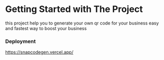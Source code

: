 # Getting Started with The Project

this project help you to generate your own qr code for your business easy and fastest way to boost your business




### Deployment

https://snapcodegen.vercel.app/

